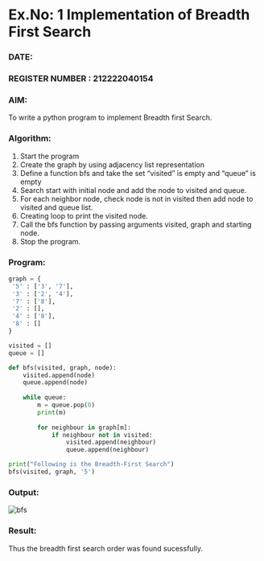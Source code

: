 # Ex.No: 1  Implementation of Breadth First Search 
### DATE:                                                                            
### REGISTER NUMBER : 212222040154
### AIM: 
To write a python program to implement Breadth first Search. 
### Algorithm:
1. Start the program
2. Create the graph by using adjacency list representation
3. Define a function bfs and take the set “visited” is empty and “queue” is empty
4. Search start with initial node and add the node to visited and queue.
5. For each neighbor node, check node is not in visited then add node to visited and queue list.
6.  Creating loop to print the visited node.
7.   Call the bfs function by passing arguments visited, graph and starting node.
8.   Stop the program.
### Program:
```python
graph = {
 '5' : ['3', '7'],
 '3' : ['2', '4'],
 '7' : ['8'],
 '2' : [],
 '4' : ['8'],
 '8' : []
}

visited = [] 
queue = []    

def bfs(visited, graph, node):  
    visited.append(node)
    queue.append(node)
    
    while queue:  
        m = queue.pop(0)
        print(m)
        
        for neighbour in graph[m]:
            if neighbour not in visited:
                visited.append(neighbour)
                queue.append(neighbour)

print("Following is the Breadth-First Search")
bfs(visited, graph, '5')
```
### Output:
![bfs](https://github.com/user-attachments/assets/458573a2-839a-4bfe-986a-07763976a38c)




### Result:
Thus the breadth first search order was found sucessfully.
